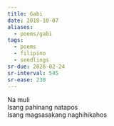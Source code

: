 ```yaml
---
title: Gabi
date: 2018-10-07
aliases:
  - poems/gabi
tags:
  - poems
  - filipino
  - seedlings
sr-due: 2026-02-24
sr-interval: 545
sr-ease: 230
---
```

Na muli  
Isang pahinang natapos  
Isang magsasakang naghihikahos